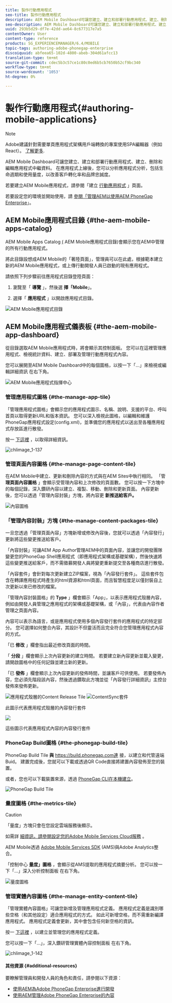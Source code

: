 ```yaml
---
title: 製作行動應用程式
seo-title: 製作行動應用程式
description: AEM Mobile Dashboard可讓您建立、建立和部署行動應用程式、建立、刪除和編輯應用程式中繼資料。 請依本頁瞭解詳細資訊。
seo-description: AEM Mobile Dashboard可讓您建立、建立和部署行動應用程式、建立、刪除和編輯應用程式中繼資料。 請依本頁瞭解詳細資訊。
uuid: 293b5d29-df7e-42dd-ae64-8c677317e7a5
contentOwner: User
content-type: reference
products: SG_EXPERIENCEMANAGER/6.4/MOBILE
topic-tags: authoring-adobe-phonegap-enterprise
discoiquuid: abfeea65-102d-4800-abeb-304d61afcc13
translation-type: tm+mt
source-git-commit: cdec5b3c57ce1c80c0ed6b5cb7650b52cf9bc340
workflow-type: tm+mt
source-wordcount: '1053'
ht-degree: 0%

---
```



# 製作行動應用程式{#authoring-mobile-applications}

>[!NOTE]
>
>Adobe建議針對需要單頁應用程式架構用戶端轉換的專案使用SPA編輯器（例如React）。 [了解更多](/help/sites-developing/spa-overview.md).

AEM Mobile Dashboard可讓您建立、建立和部署行動應用程式、建立、刪除和編輯應用程式中繼資料。 在應用程式上線後，您可以分析應用程式分析，包括生命週期和使用量度，以改善客戶轉化率和品牌忠誠度。

若要建立AEM Mobile應用程式，請參閱「建立 [行動應用程式](/help/mobile/building-app-mobile-phonegap.md) 」頁面。

若要設定您的環境並開始使用，請 [參閱「管理AEM以使用AEM PhoneGap Enterprise](/help/mobile/administer-phonegap.md)」。

## AEM Mobile應用程式目錄 {#the-aem-mobile-apps-catalog}

AEM Mobile Apps Catalog [(](http://localhost:4502/aem/apps.html/content/phonegap) AEM Mobile應用程式目錄)會顯示您在AEM中管理的所有行動應用程式。

將此目錄設想成AEM Mobile的「著陸頁面」，管理員可以在此處，根據範本建立新的AEM Mobile應用程式，或上傳行動開發人員已啟動的現有應用程式。

請依照下列步驟前往應用程式目錄登陸頁面：

1. 瀏覽至「 **導覽** 」，然後選 **擇「Mobile**」。

1. 選擇「 **應用程式** 」以開啟應用程式目錄。

![AEM Mobile應用程式目錄](assets/chlimage_1-135.png)

## AEM Mobile應用程式儀表板 {#the-aem-mobile-app-dashboard}

從目錄選取AEM Mobile應用程式時，將會顯示其控制面板。 您可以在這裡管理應用程式、檢視統計資料、建立、部署及管理行動應用程式內容。

您可以展開至AEM Mobile Dashboard中的每個圖格，以按一下「...」來檢視或編輯詳細資訊 在右下角。

![AEM Mobile應用程式指揮中心](assets/chlimage_1-136.png)

### 管理應用程式圖格 {#the-manage-app-tile}

「管理應用程式圖格」會顯示您的應用程式圖示、名稱、說明、支援的平台、呼叫首頁以取得更新URL和版本資訊。 您可以深入檢視此圖格，以編輯和維護PhoneGap應用程式設定(config.xml)，並準備您的應用程式以送出至各種應用程式存放區進行散發。

按一 [下這裡](/help/mobile/phonegap-app-details-tile.md) ，以取得詳細資訊。

![chlimage_1-137](assets/chlimage_1-137.png)

### 管理頁面內容圖格 {#the-manage-page-content-tile}

在AEM Mobile中建立、更新和刪除內容的方式與在AEM Sites中執行相同。 「管 **理頁面內容圖格** 」會顯示受管理內容和上次修改的頁面數。 您可以按一下方塊中的每個記錄，深入鑽研內容以建立、複製、移動、刪除和更新頁面。 內容更新後，您可以透過「管理內容封裝」方塊，將內容更 **新推送給客戶。**

![內容圖格](assets/chlimage_1-138.png)

### 「管理內容封裝」方塊 {#the-manage-content-packages-tile}

一旦您透過「管理頁面內容」方塊新增或修改內容後，您就可以透過「內容發行」更新將這些變更推送給客戶。

「內容封裝」可讓AEM App Author管理AEM中的頁面內容，並讓您的開發團隊變更您的PhoneGap Shell應用程式（即應用程式架構或基礎架構），然後快速將這些變更推送給客戶，而不需徵募開發人員將變更重新提交至各種商店進行散發。

「內容套件」會針對每次更新建立ZIP檔案，視為「內容發行套件」。 這些套件包含在轉譯應用程式時產生的html資源和html頁面，而且智慧程度足以僅封裝自上次更新以來已修改的檔案。

「管理內容封裝圖格」的 **Type** 」欄會顯示「App」，以表示應用程式殼層內容，例如由開發人員管理之應用程式的架構或基礎架構，或「內容」，代表由內容作者管理之頁面內容。

內容可以表示為語言，或是應用程式使用多個內容發行套件的應用程式的特定部分。 您可選擇如何整合內容，其設計不但靈活而且完全符合您管理應用程式內容的方式。

「已 **修改** 」欄會指出最近修改頁面的時間。

「 **分段** 」欄會顯示上次內容更新的建立時間。 若要建立新內容更新並載入變更，請開啟圖格中的任何記錄並建立新的更新。

「已 **發佈** 」欄會顯示上次內容更新的發佈時間，並讓客戶可供使用。 若要發佈內容，您必須先階段該內容，然後透過鑽取此方塊並從「內容發行詳細資訊」主控台發佈來發佈更新。

![應用程式殼層的Content Release Tile](assets/chlimage_1-139.png) ![ContentSync套件](do-not-localize/chlimage_1-5.png)

此圖示代表應用程式殼層的內容發行套件

![](do-not-localize/chlimage_1-6.png)

這些圖示代表應用程式內容的內容發行套件

### PhoneGap Build圖格 {#the-phonegap-build-tile}

PhoneGap Build Tile **與** https://build.phonegap.com連 [](https://build.phonegap.com) 接，以建立和代管遠端Buid。 建置完成後，您就可以下載或透過QR Code直接將建置內容發佈至您的裝置。

或者，您也可以下載裝置來源，透過 [PhoneGap CLI在本機建立](https://docs.phonegap.com/en/3.5.0/guide_cli_index.md.html)。

![PhoneGap Build Tile](assets/chlimage_1-140.png)

### 量度圖格 {#the-metrics-tile}

>[!CAUTION]
>
>「量度」方塊只會在您設定雲端服務後顯示。
>
>如需詳 [細資訊，請參閱設定您的Adobe Mobile Services Cloud服務](/help/mobile/configure-adobe-mobile-cloud-service.md) 。

AEM Mobile透過 [Adobe Mobile Services SDK](https://www.adobe.com/ca/solutions/digital-marketing/mobile-services/app-sdk.html) (AMS)與Adobe Analytics整合。

「控制中心 **量度」圖格** ，會顯示從AMS提取的應用程式摘要分析。 您可以按一下「...」深入分析控制面板 在右下角。

![量度圖格](assets/chlimage_1-141.png)

### 管理實體內容圖格 {#the-manage-entity-content-tile}

「管理實體內容圖格」可讓您新增及管理應用程式定義。 應用程式定義是識別哪些空格（和其他設定）適合應用程式的方式。 如此可新增空格，而不需重新編譯應用程式。 應用程式定義會更新，其中會包含任何新空格的資訊。

按一 [下這裡](/help/mobile/phonegap-app-definitions.md) ，以建立並管理您的應用程式定義。

您可以按一下「...」，深入鑽研管理實體內容控制面板 在右下角。

![chlimage_1-142](assets/chlimage_1-142.png)

#### 其他資源 {#additional-resources}

要瞭解管理員和開發人員的角色和責任，請參閱以下資源：

* [使用AEM為Adobe PhoneGap Enterprise進行開發](/help/mobile/developing-in-phonegap.md)
* [使用AEM管理Adobe PhoneGap Enterprise的內容](/help/mobile/administer-phonegap.md)

